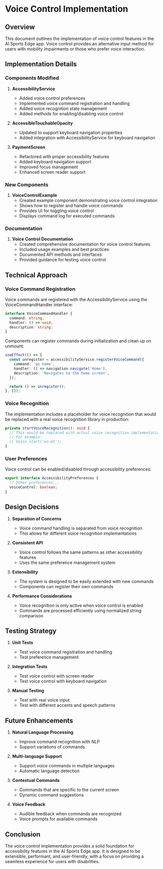 # Voice Control Implementation

## Overview

This document outlines the implementation of voice control features in the AI Sports Edge app. Voice control provides an alternative input method for users with mobility impairments or those who prefer voice interaction.

## Implementation Details

### Components Modified

1. **AccessibilityService**

   - Added voice control preferences
   - Implemented voice command registration and handling
   - Added voice recognition state management
   - Added methods for enabling/disabling voice control

2. **AccessibleTouchableOpacity**

   - Updated to support keyboard navigation properties
   - Added integration with AccessibilityService for keyboard navigation

3. **PaymentScreen**
   - Refactored with proper accessibility features
   - Added keyboard navigation support
   - Improved focus management
   - Enhanced screen reader support

### New Components

1. **VoiceControlExample**
   - Created example component demonstrating voice control integration
   - Shows how to register and handle voice commands
   - Provides UI for toggling voice control
   - Displays command log for executed commands

### Documentation

1. **Voice Control Documentation**
   - Created comprehensive documentation for voice control features
   - Included usage examples and best practices
   - Documented API methods and interfaces
   - Provided guidance for testing voice control

## Technical Approach

### Voice Command Registration

Voice commands are registered with the AccessibilityService using the VoiceCommandHandler interface:

```typescript
interface VoiceCommandHandler {
  command: string;
  handler: () => void;
  description: string;
}
```

Components can register commands during initialization and clean up on unmount:

```typescript
useEffect(() => {
  const unregister = accessibilityService.registerVoiceCommand({
    command: 'go home',
    handler: () => navigation.navigate('Home'),
    description: 'Navigates to the home screen',
  });

  return () => unregister();
}, []);
```

### Voice Recognition

The implementation includes a placeholder for voice recognition that would be replaced with a real voice recognition library in production:

```typescript
private startVoiceRecognition(): void {
  // This would be replaced with actual voice recognition implementation
  // For example:
  // Voice.start('en-US');
}
```

### User Preferences

Voice control can be enabled/disabled through accessibility preferences:

```typescript
export interface AccessibilityPreferences {
  // Other preferences...
  voiceControl: boolean;
}
```

## Design Decisions

1. **Separation of Concerns**

   - Voice command handling is separated from voice recognition
   - This allows for different voice recognition implementations

2. **Consistent API**

   - Voice control follows the same patterns as other accessibility features
   - Uses the same preference management system

3. **Extensibility**

   - The system is designed to be easily extended with new commands
   - Components can register their own commands

4. **Performance Considerations**
   - Voice recognition is only active when voice control is enabled
   - Commands are processed efficiently using normalized string comparison

## Testing Strategy

1. **Unit Tests**

   - Test voice command registration and handling
   - Test preference management

2. **Integration Tests**

   - Test voice control with screen reader
   - Test voice control with keyboard navigation

3. **Manual Testing**
   - Test with real voice input
   - Test with different accents and speech patterns

## Future Enhancements

1. **Natural Language Processing**

   - Improve command recognition with NLP
   - Support variations of commands

2. **Multi-language Support**

   - Support voice commands in multiple languages
   - Automatic language detection

3. **Contextual Commands**

   - Commands that are specific to the current screen
   - Dynamic command suggestions

4. **Voice Feedback**
   - Audible feedback when commands are recognized
   - Voice prompts for available commands

## Conclusion

The voice control implementation provides a solid foundation for accessibility features in the AI Sports Edge app. It is designed to be extensible, performant, and user-friendly, with a focus on providing a seamless experience for users with disabilities.
